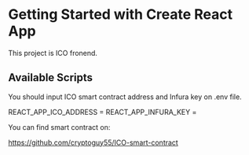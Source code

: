 # Getting Started with Create React App

This project is ICO fronend.

## Available Scripts

You should input ICO smart contract address and Infura key on .env file.

REACT_APP_ICO_ADDRESS = 
REACT_APP_INFURA_KEY = 

You can find smart contract on:

https://github.com/cryptoguy55/ICO-smart-contract
